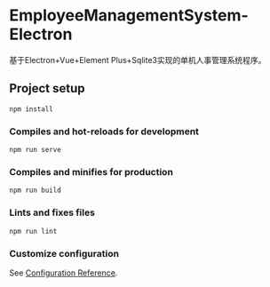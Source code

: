 # EmployeeManagementSystem-Electron
 基于Electron+Vue+Element Plus+Sqlite3实现的单机人事管理系统程序。
## Project setup
```
npm install
```

### Compiles and hot-reloads for development
```
npm run serve
```

### Compiles and minifies for production
```
npm run build
```

### Lints and fixes files
```
npm run lint
```

### Customize configuration
See [Configuration Reference](https://cli.vuejs.org/config/).
